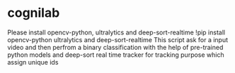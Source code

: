 # cognilab
Please install opencv-python, ultralytics and deep-sort-realtime
!pip install opencv-python ultralytics and deep-sort-realtime
This script ask for a input video and then perfrom a binary classification with the help of pre-trained python models and deep-sort real time tracker for tracking purpose which assign unique ids 
